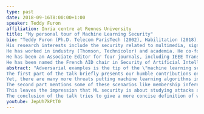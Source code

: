 ```yaml
---
type: past
date: 2018-09-16T8:00:00+1:00
speaker: Teddy Furon
affiliation: Inria centre at Rennes University
title: "My personal tour of Machine Learning Security"
bio: "Teddy Furon (Ph.D. Telecom ParisTech (2002), Habilitation (2018), IEEE Senior Member) is Directeur de Recherche at Inria centre at Rennes University, France.
His research interests include the security related to multimedia, signal processing, and more recently machine learning.
He has worked in industry (Thomson, Technicolor) and academia. He co-founded the company Imatag protecting rights of photo agencies.
He has been an Associate Editor for four journals, including IEEE Transactions on Information Forensics and Security.
He has been named the French AID chair in Security of Artificial Intelligence."
abstract: "Adversarial examples is the tip of the \"machine learning security” iceberg because its literature is impressively large.
The first part of the talk briefly presents our humble contributions on white box, black box, and transferable attacks. 
Yet, there are many more threats putting machine learning algorithms into danger.
The second part mentions some of these scenarios like membership inference attack, fingerprinting, and watermarking of DNN.
This leaves the impression that ML security is about studying attacks and defenses for an endless list of scenarios.  
The conclusion of the talk tries to give a more concise definition of what machine learning security is."
youtube: JepUh7kPtT0
---
```

